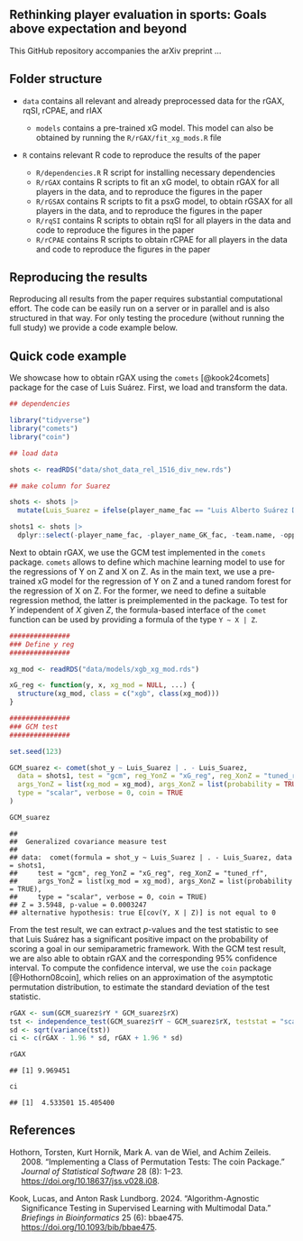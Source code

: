 ## Rethinking player evaluation in sports: Goals above expectation and beyond

This GitHub repository accompanies the arXiv preprint ...


## Folder structure

- `data` contains all relevant and already preprocessed data for the rGAX, rqSI, rCPAE, and rIAX

  - `models` contains a pre-trained xG model. This model can also be obtained by running the `R/rGAX/fit_xg_mods.R` file

- `R` contains relevant R code to reproduce the results of the paper

  - `R/dependencies.R` R script for installing necessary dependencies
  - `R/rGAX` contains R scripts to fit an xG model, to obtain rGAX for all players in the data, and to reproduce the figures in the paper
  - `R/rGSAX` contains R scripts to fit a psxG model, to obtain rGSAX for all players in the data, and to reproduce the figures in the paper
  - `R/rqSI` contains R scripts to obtain rqSI for all players in the data and code to reproduce the figures in the paper
  - `R/rCPAE` contains R scripts to obtain rCPAE for all players in the data and code to reproduce the figures in the paper


## Reproducing the results

Reproducing all results from the paper requires substantial computational effort. The code can be easily
run on a server or in parallel and is also structured in that way. For only testing the procedure (without running
the full study) we provide a code example below.


## Quick code example

We showcase how to obtain rGAX using the `comets` [@kook24comets] package for the case of Luis Suárez.
First, we load and transform the data.


```r
## dependencies

library("tidyverse")
library("comets")
library("coin")

## load data

shots <- readRDS("data/shot_data_rel_1516_div_new.rds")

## make column for Suarez

shots <- shots |>
  mutate(Luis_Suarez = ifelse(player_name_fac == "Luis Alberto Suárez Díaz", 1, 0))

shots1 <- shots |>
  dplyr::select(-player_name_fac, -player_name_GK_fac, -team.name, -opp.team.name, -Att)
```

Next to obtain rGAX, we use the GCM test implemented in the `comets` package.
`comets` allows to define which machine learning model to use for the regressions
of Y on Z and X on Z. As in the main text, we use a pre-trained xG model for the
regression of Y on Z and a tuned random forest for the regression of X on Z. For
the former, we need to define a suitable regression method, the latter is preimplemented
in the package. To test for $Y$ independent of $X$ given $Z$, the formula-based
interface of the `comet` function can be used by providing a formula of the type
`Y ~ X | Z`.


```r
###############
### Define y reg
###############

xg_mod <- readRDS("data/models/xgb_xg_mod.rds")

xG_reg <- function(y, x, xg_mod = NULL, ...) {
  structure(xg_mod, class = c("xgb", class(xg_mod)))
}

###############
### GCM test
###############

set.seed(123)

GCM_suarez <- comet(shot_y ~ Luis_Suarez | . - Luis_Suarez,
  data = shots1, test = "gcm", reg_YonZ = "xG_reg", reg_XonZ = "tuned_rf",
  args_YonZ = list(xg_mod = xg_mod), args_XonZ = list(probability = TRUE),
  type = "scalar", verbose = 0, coin = TRUE
)
```



```r
GCM_suarez
```

```
##
## 	Generalized covariance measure test
##
## data:  comet(formula = shot_y ~ Luis_Suarez | . - Luis_Suarez, data = shots1,
##     test = "gcm", reg_YonZ = "xG_reg", reg_XonZ = "tuned_rf",
##     args_YonZ = list(xg_mod = xg_mod), args_XonZ = list(probability = TRUE),
##     type = "scalar", verbose = 0, coin = TRUE)
## Z = 3.5948, p-value = 0.0003247
## alternative hypothesis: true E[cov(Y, X | Z)] is not equal to 0
```

From the test result, we can extract $p$-values and the test statistic to see that Luis Suárez has a significant
positive impact on the probability of scoring a goal in our semiparametric framework.
With the GCM test result, we are also able to obtain rGAX and the corresponding 95\% confidence interval.
To compute the confidence interval, we use the `coin` package [@Hothorn08coin],
which relies on an approximation of the asymptotic permutation distribution,
to estimate the standard deviation of the test statistic.


```r
rGAX <- sum(GCM_suarez$rY * GCM_suarez$rX)
tst <- independence_test(GCM_suarez$rY ~ GCM_suarez$rX, teststat = "scalar")
sd <- sqrt(variance(tst))
ci <- c(rGAX - 1.96 * sd, rGAX + 1.96 * sd)

rGAX
```

```
## [1] 9.969451
```

```r
ci
```

```
## [1]  4.533501 15.405400
```

## References

<div id="refs" class="references csl-bib-body hanging-indent"
entry-spacing="0">

<div id="ref-Hothorn08coin" class="csl-entry">

Hothorn, Torsten, Kurt Hornik, Mark A. van de Wiel, and Achim Zeileis.
2008. “Implementing a Class of Permutation Tests: The
<span class="nocase">coin</span> Package.” *Journal of Statistical
Software* 28 (8): 1–23. <https://doi.org/10.18637/jss.v028.i08>.

</div>

<div id="ref-kook24comets" class="csl-entry">

Kook, Lucas, and Anton Rask Lundborg. 2024. “Algorithm-Agnostic
Significance Testing in Supervised Learning with Multimodal Data.”
*Briefings in Bioinformatics* 25 (6): bbae475.
<https://doi.org/10.1093/bib/bbae475>.

</div>

</div>
